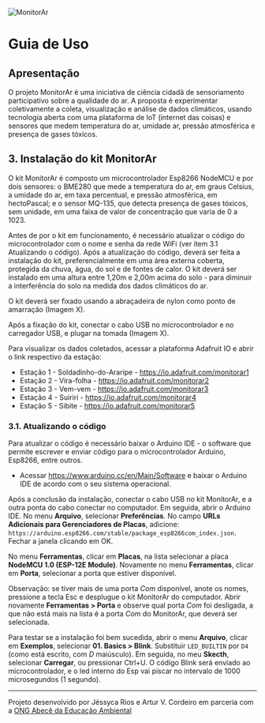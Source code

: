 
![MonitorAr](https://github.com/projetomonitorar/monitorar/raw/master/img/monitorar_logo_600px.png "MonitoAr")

# Guia de Uso

## Apresentação
O projeto MonitorAr é uma iniciativa de ciência cidadã de sensoriamento participativo sobre a qualidade do ar. A proposta é experimentar coletivamente a coleta, visualização e análise de dados climáticos, usando tecnologia aberta com uma plataforma de IoT (internet das coisas) e sensores que medem temperatura do ar, umidade ar, pressão  atmosférica e presença de gases tóxicos.

## 3. Instalação do kit MonitorAr
O kit MonitorAr é composto um microcontrolador Esp8266 NodeMCU e por dois sensores: o BME280 que mede a temperatura do ar, em graus Celsius, a umidade do ar, em taxa percentual, e pressão atmosférica, em hectoPascal; e o sensor MQ-135, que detecta presença de gases tóxicos, sem unidade, em uma faixa de valor de concentração que varia de 0 a 1023.

Antes de por o kit em funcionamento, é necessário atualizar o código do microcontrolador com o nome e senha da rede WiFi (ver ítem 3.1 Atualizando o código). 
Após a atualização do código, deverá ser feita a instalação do kit, preferencialmente em uma área externa coberta, protegida da chuva, água, do sol e de fontes de calor. O kit deverá ser instalado em uma altura entre 1,20m e 2,00m acima do solo - para diminuir a interferência do solo na medida dos dados climáticos do ar.

O kit deverá ser fixado usando a abraçadeira de nylon como ponto de amarração (Imagem X).

Após a fixação do kit, conectar o cabo USB no microcontrolador e no carregador USB, e plugar na tomada (Imagem X).

Para visualizar os dados coletados, acessar a plataforma Adafruit IO e abrir o link respectivo da estação:
- Estação 1 - Soldadinho-do-Araripe - https://io.adafruit.com/monitorar1
- Estação 2 - Vira-folha - https://io.adafruit.com/monitorar2
- Estação 3 - Vem-vem - https://io.adafruit.com/monitorar3
- Estação 4 - Suiriri - https://io.adafruit.com/monitorar4
- Estação 5 - Sibite - https://io.adafruit.com/monitorar5

### 3.1. Atualizando o código 
Para atualizar o código é necessário baixar o Arduino IDE - o software que permite escrever e enviar código para o microcontrolador Arduino, Esp8266, entre outros.

+ Acessar https://www.arduino.cc/en/Main/Software e baixar o Arduino IDE de acordo com o seu sistema operacional. 

Após a conclusão da instalação, conectar o cabo USB no kit MonitorAr, e a outra ponta do cabo conectar no computador. Em seguida, abrir o Arduino IDE. 
No menu **Arquivo**, selecionar **Preferências**. No campo **URLs Adicionais para Gerenciadores de Placas**, adicione: `https://arduino.esp8266.com/stable/package_esp8266com_index.json`. Fechar a janela clicando em OK.

No menu **Ferramentas**, clicar em **Placas**, na lista selecionar a placa **NodeMCU 1.0 (ESP-12E Module)**. Novamente no menu **Ferramentas**, clicar em **Porta**, selecionar a porta que estiver disponível.

Observação: se tiver mais de uma porta *Com* disponível, anote os nomes, pressione a tecla Esc e desplugue o kit MonitorAr do computador. Abrir novamente **Ferramentas > Porta** e observe qual porta *Com* foi desligada, a que não está mais na lista é a porta *Com* do MonitorAr, que deverá ser selecionada.

Para testar se a instalação foi bem sucedida, abrir o menu **Arquivo**, clicar em **Exemplos**, selecionar **01. Basics > Blink**. Substituir `LED_BUILTIN` por `D4` (como está escrito, com *D* maiúsculo). Em seguida, no meu **Skecth**, selecionar **Carregar**, ou pressionar Ctrl+U. O código Blink será enviado ao microcontrolador, e o led interno do Esp vai piscar no intervalo de 1000 microsegundos (1 segundo). 

___

Projeto desenvolvido por Jéssyca Rios e Artur V. Cordeiro em parceria com a [ONG Abecê da Educação Ambiental](https://ongabcambiental.com)


